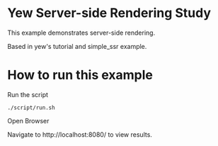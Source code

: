 # Yew Server-side Rendering Study

This example demonstrates server-side rendering.

Based in yew's tutorial and simple_ssr example.

# How to run this example

Run the script

`./script/run.sh`

Open Browser

Navigate to http://localhost:8080/ to view results.
